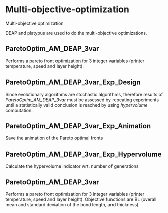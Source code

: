 # Multi-objective-optimization
Multi-objective optimization

DEAP and platypus are used to do the multi-objective optimizations.

## ParetoOptim_AM_DEAP_3var
Performs a pareto front optimization for 3 integer variables (printer temperature, speed and layer height).

## ParetoOptim_AM_DEAP_3var_Exp_Design
Since evolutionary algorithms are stochastic algorithms, therefore results of *ParetoOptim_AM_DEAP_3var* must be assessed by repeating experiments until a statistically valid conclusion is reached by using *hypervolume* computation.

## ParetoOptim_AM_DEAP_3var_Exp_Animation
Save the animation of the Pareto optimal fronts

## ParetoOptim_AM_DEAP_3var_Exp_Hypervolume
Calculate the hypervolume indicator wrt. number of generations


## ParetoOptim_AM_DEAP_3var
Performs a pareto front optimization for 3 integer variables (printer temperature, speed and layer height).
Objective functions are BL (overall mean and standard deviation of the bond length, and thickness)